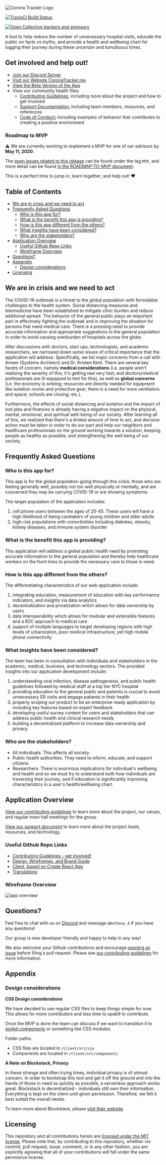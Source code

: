 ![Corona Tracker Logo](https://dg1fd6ea8poyj.cloudfront.net/images/Logo_CORONATRACKER_Text_Logo.png)

[![TravisCI Build Status](http://img.shields.io/travis/COVID-19-electronic-health-system/Corona-tracker/master.svg?style=for-the-badge)](https://travis-ci.org/COVID-19-electronic-health-system/Corona-tracker)

[![Open Collective backers and sponsors](https://img.shields.io/opencollective/all/coronatracker?style=for-the-badge)](https://opencollective.com/coronatracker)

A tool to help reduce the number of unnecessary hospital visits, educate the public on facts vs myths, and provide a health and wellbeing chart for logging their journey during these uncertain and tumultuous times.

## Get involved and help out!

- [Join our Discord Server](https://discord.gg/pPERUuv)
- [Visit our Website CoronaTracker.me](https://coronatracker.me)
- [View the Beta Version of the App](https://coronatrackerbeta.com)
- View our community health files:
    - [Contributing Guidelines:](https://github.com/COVID-19-electronic-health-system/.github/blob/master/CONTRIBUTING.md) including more about the project and how to get involved
    - [Support Documentation:](https://github.com/COVID-19-electronic-health-system/.github/blob/master/SUPPORT.md) including team members, resources, and references
    - [Code of Conduct:](https://github.com/COVID-19-electronic-health-system/.github/blob/master/CODE_OF_CONDUCT.md) including examples of behavior that contributes to creating a positive environment

### Roadmap to MVP

⚠️ We are currently working to implement a MVP for one of our advisors by **May 11, 2020**.

The [open issues related to this release](https://github.com/COVID-19-electronic-health-system/Corona-tracker/issues?q=is%3Aissue+is%3Aopen+label%3AMVP) can be found under the tag `MVP`, and more detail can be found [in the ROADMAP-TO-MVP document](https://github.com/COVID-19-electronic-health-system/Corona-tracker/blob/master/ROADMAP-TO-MVP.md).

This is a perfect time to jump in, learn together, and help out! ❤️

## Table of Contents

<!-- TOC -->

- [We are in crisis and we need to act](#we-are-in-crisis-and-we-need-to-act)
- [Frequently Asked Questions](#frequently-asked-questions)
  - [Who is this app for?](#who-is-this-app-for)
  - [What is the benefit this app is providing?](#what-is-the-benefit-this-app-is-providing)
  - [How is this app different from the others?](#how-is-this-app-different-from-the-others)
  - [What insights have been considered?](#what-insights-have-been-considered)
  - [Who are the stakeholders?](#who-are-the-stakeholders)
- [Application Overview](#application-overview)
  - [Useful Github Repo Links](#useful-github-repo-links)
  - [Wireframe Overview](#wireframe-overview)
- [Questions?](#questions)
- [Appendix](#appendix)
  - [Design considerations](#design-considerations)
- [Licensing](#licensing)

<!-- /TOC -->

## We are in crisis and we need to act

The COVID-19 outbreak is a threat to the global population with formidable challenges to the health system. Social distancing measures and telemedicine have been established to mitigate clinic burden and reduce additional spread. The behavior of the general public plays an important part in effectively fighting the outbreak and in improving the situation for persons that need medical care. There is a pressing need to provide accurate information and appropriate suggestions to the general population in order to avoid causing overburden of hospitals across the globe.

After discussions with doctors, start ups, technologists, and academic researchers, we narrowed down some issues of critical importance that the application will address. Specifically, we list major concerns from a call with Ameer (Systems Architect) and Dr. Kristen Kent. There are several key facets of concern, namely __medical considerations__ (i.e. people aren't realizing the severity of this; it's getting real very fast; and doctors/medical professionals are ill-equipped to test for this), as well as __global concerns__ (i.e. the economy is sinking; resources are directly needed for equipment like isolation rooms and protective gear; there is a need for more ventilators and space; schools are closing; etc.).

Furthermore, the effects of social distancing and isolation and the impact of lost jobs and finances is already having a negative impact on the physical, mental, emotional, and spiritual well-being of our society. After learning all of this, we realized that there's a limited amount of time to act, and decisive action must be taken in order to do our part and help our neighbors and healthcare professionals on the ground working towards a solution, keeping people as healthy as possible, and strengthening the well being of our society.

## Frequently Asked Questions

### Who is this app for?

This app is for the global population going through this crisis: those who are feeling generally well, possibly not too well physically or mentally, and are concerned they may be carrying COVID-19 or are showing symptoms.

The target population of the application includes:
1. cell phone users between the ages of 25-45. These users will have a high likelihood of being caretakers of young children and older adults
2. high-risk populations with comorbidites including diabetes, obesity, kidney diseases, and immune system disorder

### What is the benefit this app is providing?

This application will address a global public health need by promoting accurate information to the general population and thereby help healthcare workers on the front lines to provide the necessary care to those in need.

### How is this app different from the others?

The differentiating characteristics of our web application include:
1. integrating education, measurement of education with key performance indicators, and insights via data analytics
2. decentralization and privatization which allows for data ownership by users
3. data interoperability which allows for modular and extensible features and a B2C approach to medical care
4. support of multiple languages to target developing regions with high levels of urbanization, poor medical infrastructure, yet high mobile phone connectivity

### What insights have been considered?

The team has been in consultation with individuals and stakeholders in the academic, medical, business, and technology sectors. The provided insights into our application development include:
1. understanding viral infection, disease pathogenesis, and public health guidelines followed by medical staff at a top tier NYC hospital
2. providing education to the general public and patients is crucial to avoid unnecessary ER visits and engage patients in their health
3. properly scoping our product to be an enterprise ready application by including key features based on expert feedback
4. developing useful survey content for users and stakeholders that can address public health and clinical research needs
5. building a decentralized platform to increase data ownership and privacy

### Who are the stakeholders?

- All individuals. This affects all society.
- Public health authorities. They need to inform, educate, and support citizens.
- Researchers. There is enormous implications for individual's wellbeing and health and so we must try to understand both how individuals are traversing their journey, and if education is significantly improving characteristics in a user's health/wellbeing chart.

## Application Overview

[View our contributing guidelines](https://github.com/COVID-19-electronic-health-system/.github/blob/master/CONTRIBUTING.md) to learn more about the project, our values, and regular town hall meetings for the group.

[View our support document](https://github.com/COVID-19-electronic-health-system/.github/blob/master/SUPPORT.md) to learn more about the project leads, resources, and technology.

### Useful Github Repo Links

- [Contributing Guidelines - get involved!](https://github.com/COVID-19-electronic-health-system/.github/blob/master/CONTRIBUTING.md)
- [Design, Wireframes, and Brand Guide](./design)
- [Client, based on Create React App](./client)
- [Translations](./Translations/README.md)

### Wireframe Overview

![app overview](/design/wireframes/FINAL-V1-03.20/MASTER_WIREFRAME.png)

## Questions?

Feel free to chat with us on [Discord](https://discord.gg/pPERUuv) and message `@Anthony A` if you have any questions!

Our group is new developer friendly and happy to help in any way!

We also welcome your Github contributions and encourage [opening an issue](https://github.com/COVID-19-electronic-health-system/Corona-tracker/issues) before filing a pull request. Please see [our contributing guidelines](https://github.com/COVID-19-electronic-health-system/.github/blob/master/CONTRIBUTING.md) for more information.

## Appendix

### Design considerations

__CSS Design considerations__

We have decided to use regular CSS files to keep things simple for now. This allows for more contributors and less time to upskill to contribute.

Once the MVP is done the team can discuss if we want to transition it to [styled-components](https://styled-components.com) or something like CSS modules.

Folder paths:
- CSS files are located in `/client/src/css`
- Components are located in `/client/src/components`

__A Note on Blockstack, Privacy__

In these strange and often trying times, individual privacy is of utmost concern. In order to bootstrap this tool and get it off the ground and into the hands of those in need as quickly as possible, a serverless approach works great. Blockstack is decentralized - individuals still own their information. Everything is kept on the client until given permission. Therefore, we felt it best suited the overall needs.

To learn more about Blockstack, please [visit their website](https://blockstack.org/).

## Licensing

This repository and all contributions herein are [licensed under the MIT license](./LICENSE). Please note that, by contributing to this repository, whether via commit, pull request, issue, comment, or in any other fashion, you are explicitly agreeing that all of your contributions will fall under the same permissive license.
